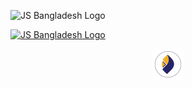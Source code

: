 <!-- Using images -->
![JS Bangladesh Logo](https://jsbangladesh.com/wp-content/uploads/2021/03/jsbangladesh.png "JS Bangladesh Logo")

<!-- Image with Link -->
[![JS Bangladesh Logo](https://jsbangladesh.com/wp-content/uploads/2021/03/jsbangladesh.png)](https://jsbangladesh.com "JS Bangladesh")

<!-- Local image used with style -->
<p align="center">
<img src="./images/icon.jpg" width="50">